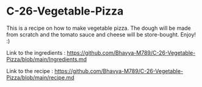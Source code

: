 # C-26-Vegetable-Pizza
This is a recipe on how to make vegetable pizza. The dough will be made from scratch and the tomato sauce and cheese will be store-bought. Enjoy! :)

Link to the ingredients : 
https://github.com/Bhavya-M789/C-26-Vegetable-Pizza/blob/main/Ingredients.md

Link to the recipe : 
https://github.com/Bhavya-M789/C-26-Vegetable-Pizza/blob/main/recipe.md
